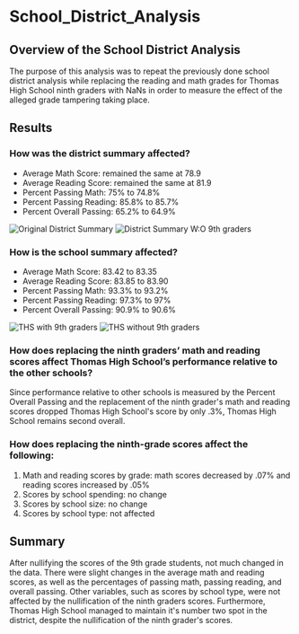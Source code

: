 # School_District_Analysis

## Overview of the School District Analysis

The purpose of this analysis was to repeat the previously done school district analysis while replacing the reading and math grades for Thomas High School ninth graders with NaNs in order to measure the effect of the alleged grade tampering taking place.

## Results

### How was the district summary affected?
<ul>
  <li>Average Math Score: remained the same at 78.9</li>
  <li>Average Reading Score: remained the same at 81.9</li>
  <li>Percent Passing Math: 75% to 74.8%</li>
  <li>Percent Passing Reading: 85.8% to 85.7%</li>
  <li>Percent Overall Passing: 65.2% to 64.9%</li>
</ul>

![Original District Summary](https://user-images.githubusercontent.com/94088129/160019985-35a42c3c-4fb3-4169-b31c-578bc0a76b9c.png)
![District Summary W:O 9th graders](https://user-images.githubusercontent.com/94088129/160019999-fa50f5d0-055e-46d0-b256-e59b8f4f1ec0.png)

### How is the school summary affected?
<ul>
  <li>Average Math Score: 83.42 to 83.35</li>
  <li>Average Reading Score: 83.85 to 83.90</li>
  <li>Percent Passing Math: 93.3% to 93.2%</li>
  <li>Percent Passing Reading: 97.3% to 97%</li>
  <li>Percent Overall Passing: 90.9% to 90.6%</li>
</ul>

![THS with 9th graders](https://user-images.githubusercontent.com/94088129/160022541-6c9733b9-c84a-417a-9eca-9b21f7e60660.png)
![THS without 9th graders](https://user-images.githubusercontent.com/94088129/160022564-117ad706-dabe-4369-bb54-39063fb426af.png)

### How does replacing the ninth graders’ math and reading scores affect Thomas High School’s performance relative to the other schools?

Since performance relative to other schools is measured by the Percent Overall Passing and the replacement of the ninth grader's math and reading scores dropped Thomas High School's score by only .3%, Thomas High School remains second overall.

### How does replacing the ninth-grade scores affect the following: 
<ol>
  <li>Math and reading scores by grade: math scores decreased by .07% and reading scores increased by .05%</li>
  <li>Scores by school spending: no change</li>
  <li>Scores by school size: no change</li>
  <li>Scores by school type: not affected</li>
</ol>

## Summary

After nullifying the scores of the 9th grade students, not much changed in the data.  There were slight changes in the average math and reading scores, as well as the percentages of passing math, passing reading, and overall passing.  Other variables, such as scores by school type, were not affected by the nullification of the ninth graders scores.  Furthermore, Thomas High School managed to maintain it's number two spot in the district, despite the nullification of the ninth grader's scores.

